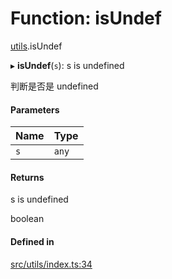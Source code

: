 # Function: isUndef

[utils](../modules/utils.md).isUndef

▸ **isUndef**(`s`): s is undefined

判断是否是 undefined

#### Parameters

| Name | Type |
| :------ | :------ |
| `s` | `any` |

#### Returns

s is undefined

boolean

#### Defined in

[src/utils/index.ts:34](https://github.com/sakitam-gis/vis-engine/blob/master/src/utils/index.ts#L34)
